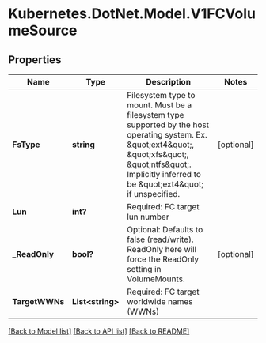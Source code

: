 # Kubernetes.DotNet.Model.V1FCVolumeSource
## Properties

Name | Type | Description | Notes
------------ | ------------- | ------------- | -------------
**FsType** | **string** | Filesystem type to mount. Must be a filesystem type supported by the host operating system. Ex. \&quot;ext4\&quot;, \&quot;xfs\&quot;, \&quot;ntfs\&quot;. Implicitly inferred to be \&quot;ext4\&quot; if unspecified. | [optional] 
**Lun** | **int?** | Required: FC target lun number | 
**_ReadOnly** | **bool?** | Optional: Defaults to false (read/write). ReadOnly here will force the ReadOnly setting in VolumeMounts. | [optional] 
**TargetWWNs** | **List&lt;string&gt;** | Required: FC target worldwide names (WWNs) | 

[[Back to Model list]](../README.md#documentation-for-models) [[Back to API list]](../README.md#documentation-for-api-endpoints) [[Back to README]](../README.md)

